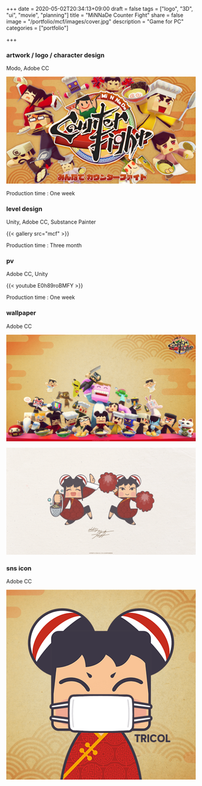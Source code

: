 +++
date = 2020-05-02T20:34:13+09:00
draft = false
tags = ["logo", "3D", "ui", "movie", "planning"]
title = "MiNNaDe Counter Fight"
share = false
image = "/portfolio/mcf/images/cover.jpg"
description = "Game for PC"
categories = ["portfolio"]

+++

### artwork / logo / character design

Modo, Adobe CC

![](images/cover.jpg)

Production time : One week

### level design

Unity, Adobe CC, Substance Painter

{{< gallery src="mcf" >}}

Production time : Three month

### pv

Adobe CC, Unity

{{< youtube E0h89roBMFY >}}

Production time : One week

### wallpaper

Adobe CC

![](images/mcf_00.png)

![](images/mcf_01.png)

### sns icon

Adobe CC

![](images/mcf_02.png)
